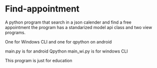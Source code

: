 # Find-appointment

A python program that search in a json calender and find a free appointment 
the program has a standarized model api class
and two view programs.

One for Windows CLI and one for qpython on android

main.py is for android Qpython
main_wi.py is for windows CLI

This program is just for education
